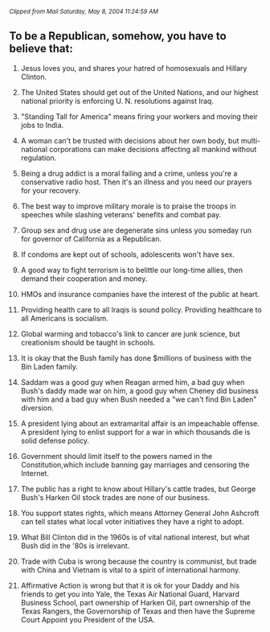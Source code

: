 <div id="wikitext">

<div style="display: none;">

Summary:some perhaps not-so-funny thoughts on what it takes be a
Neo-Convervative Parent:(Main.)<span
class="wikiword">[PoliticalStuff](http://wiki.tamouse.org?n=Main.PoliticalStuff?action=print)</span>
<span
class="wikiword">[IncludeMe](http://wiki.tamouse.org?n=Main.IncludeMe?action=edit)[?](http://wiki.tamouse.org?n=Main.IncludeMe?action=edit)</span>:[PoliticalStuff](http://wiki.tamouse.org?n=Main.PoliticalStuff?action=print)
Categories:[Articles](http://wiki.tamouse.org?n=Category.Articles) Tags:
political humour, republicans, neo-cons

</div>

<span style="font-size:83%">*Clipped from Mail Saturday, May 8, 2004
11:24:59 AM*</span>

<div class="vspace">

</div>

To be a Republican, somehow, you have to believe that:
------------------------------------------------------

1.  Jesus loves you, and shares your hatred of homosexuals and Hillary
    Clinton.
    <div class="vspace">

    </div>

2.  The United States should get out of the United Nations, and our
    highest national priority is enforcing U. N. resolutions against
    Iraq.
    <div class="vspace">

    </div>

3.  "Standing Tall for America" means firing your workers and moving
    their jobs to India.
    <div class="vspace">

    </div>

4.  A woman can't be trusted with decisions about her own body, but
    multi-national corporations can make decisions affecting all mankind
    without regulation.
    <div class="vspace">

    </div>

5.  Being a drug addict is a moral failing and a crime, unless you're a
    conservative radio host. Then it's an illness and you need our
    prayers for your recovery.
    <div class="vspace">

    </div>

6.  The best way to improve military morale is to praise the troops in
    speeches while slashing veterans' benefits and combat pay.
    <div class="vspace">

    </div>

7.  Group sex and drug use are degenerate sins unless you someday run
    for governor of California as a Republican.
    <div class="vspace">

    </div>

8.  If condoms are kept out of schools, adolescents won't have sex.
    <div class="vspace">

    </div>

9.  A good way to fight terrorism is to belittle our long-time allies,
    then demand their cooperation and money.
    <div class="vspace">

    </div>

10. HMOs and insurance companies have the interest of the public at
    heart.
    <div class="vspace">

    </div>

11. Providing health care to all Iraqis is sound policy. Providing
    healthcare to all Americans is socialism.
    <div class="vspace">

    </div>

12. Global warming and tobacco's link to cancer are junk science, but
    creationism should be taught in schools.
    <div class="vspace">

    </div>

13. It is okay that the Bush family has done \$millions of business with
    the Bin Laden family.
    <div class="vspace">

    </div>

14. Saddam was a good guy when Reagan armed him, a bad guy when Bush's
    daddy made war on him, a good guy when Cheney did business with him
    and a bad guy when Bush needed a "we can't find Bin Laden"
    diversion.
    <div class="vspace">

    </div>

15. A president lying about an extramarital affair is an impeachable
    offense. A president lying to enlist support for a war in which
    thousands die is solid defense policy.
    <div class="vspace">

    </div>

16. Government should limit itself to the powers named in the
    Constitution,which include banning gay marriages and censoring the
    Internet.
    <div class="vspace">

    </div>

17. The public has a right to know about Hillary's cattle trades, but
    George Bush's Harken Oil stock trades are none of our business.
    <div class="vspace">

    </div>

18. You support states rights, which means Attorney General John
    Ashcroft can tell states what local voter initiatives they have a
    right to adopt.
    <div class="vspace">

    </div>

19. What Bill Clinton did in the 1960s is of vital national interest,
    but what Bush did in the '80s is irrelevant.
    <div class="vspace">

    </div>

20. Trade with Cuba is wrong because the country is communist, but trade
    with China and Vietnam is vital to a spirit of international
    harmony.
    <div class="vspace">

    </div>

21. Affirmative Action is wrong but that it is ok for your Daddy and his
    friends to get you into Yale, the Texas Air National Guard, Harvard
    Business School, part ownership of Harken Oil, part ownership of the
    Texas Rangers, the Governorship of Texas and then have the Supreme
    Court Appoint you President of the USA.

</div>
